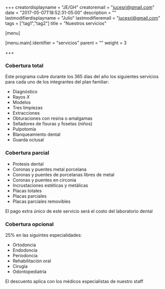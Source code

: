 +++
creatordisplayname = "JE/GH"
creatoremail = "jucesri@gmail.com"
date = "2017-05-07T18:52:31-05:00"
description = ""
lastmodifierdisplayname = "Julio"
lastmodifieremail = "jucesri@gmail.com"
tags = ["tag1","tag2"]
title = "Nuestros servicios"

[menu]

  [menu.main]
    identifier = "servicios"
    parent = ""
    weight = 3

+++

### Cobertura total
Este programa cubre durante los 365 días del año los siguientes servicios para cada uno de los integrantes del plan familiar:

+ Diagnóstico
+ Rayos *X*
+ Modelos
+ Tres limpiezas
+ Extracciones
+ Obturaciones con resina o amalgamas
+ Selladores de fisuras y fosetas (niños)
+ Pulpotomía
+ Blanqueamiento dental
+ Guarda oclusal

### Cobertura parcial
+ Protesis dental
+ Coronas y puentes metal porcelana
+ Coronas y puentes de porcelanas libres de metal
+ Coronas y puentes en circonia
+ Incrustaciones estéticas y metálicas
+ Placas totales
+ Placas parciales
+ Placas parciales removibles

El pago extra único de este servicio será el costo del laboratorio dental
    
### Cobertura opcional

25% en las siguintes especialidades:
+ Ortodoncia
+ Endodoncia
+ Periodoncia
+ Rehabilitación oral
+ Cirugía
+ Odontopediatría
    
El descuento aplica con los médicos especialistas de nuestro staff

